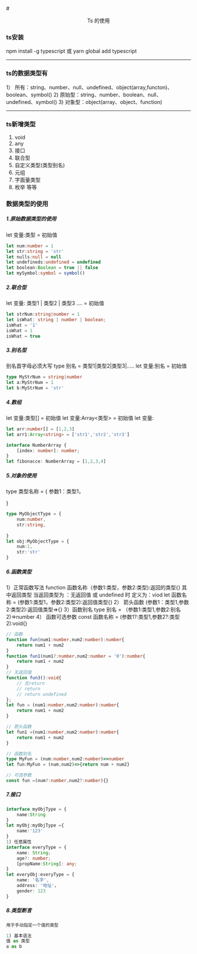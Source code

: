 #<center> Ts 的使用</center>

### ts安装

  npm install -g typescript
或 yarn global add typescript

---
 ### ts的数据类型有

 1）  所有：string、number、null、undefined、object(array,functon)、boolean、symbol()
 2)  原始型：string、number、boolean、null、undefined、symbol()
 3)  对象型：object(array、object、function)

---
 ### ts新增类型

 1) void
 2) any
 3) 接口
 4) 联合型
 5) 自定义类型(类型别名)
 6) 元组
 7) 字面量类型
 8) 枚举
 等等
 >
### 数据类型的使用

##### 1.原始数据类型的使用

let 变量:类型 =  初始值

``` ts
let num:number = 1
let str:string = 'str'
let nulls:null = null
let undefineds:undefined = undefined
let boolean:Boolean = true || false
let mySymbol:symbol = symbol()


```

##### 2.联合型
let 变量: 类型1 | 类型2 | 类型3 .... = 初始值
```ts
let strNum:string|number = 1
let isWhat: string | number | boolean;
isWhat = '1'
isWhat = 1
isWhat = true
```

##### 3.别名型
别名首字母必须大写
type 别名 = 类型1|类型2|类型3|..... 
let 变量:别名 = 初始值
```ts
type MyStrNum = string|number  
let a:MyStrNum = 1
let b:MyStrNum = 'str'
```
##### 4.数组
let 变量:类型[] = 初始值
let 变量:Array<类型> = 初始值
let 变量:
```ts
let arr:number[] = [1,2,3]
let arr1:Array<string> = ['str1','str2','str3']

interface NumberArray {
    [index: number]: number;
}
let fibonacce: NumberArray = [1,2,3,4]
```

##### 5.对象的使用
type 类型名称 = {
    参数1：类型1，
    
} 
```ts
type MyObjectType = {
    num:number,
    str:string,
    
}
let obj:MyObjectType = {
    num:1,
    str:'str'
}
```

##### 6.函数类型
1）正常函数写法
function 函数名称（参数1:类型，参数2:类型):返回的类型{}
其中返回类型
当返回类型为 ：无返回值 或 undefined 时 定义为：viod
let 函数名称 = (参数1:类型1，参数2:类型2):返回值类型{}
2） 箭头函数
(参数1：类型1,参数2:类型2):返回值类型=>{}
3）函数别名
type 别名 = （参数1:类型1,参数2:别名2)=>number
4） 函数可选参数
const 函数名称 = (参数1?:类型1,参数2?:类型2):void{}
```ts
// 函数
function fun(num1:number,num2:number):number{
    return num1 + num2
}
function fun1(num1?:number,num2:number = '0'):number{
    return num1 + num2
}
// 无返回值
function fun3():void{
    // 无return
    // return 
    // return undefined
};
let fun = (num1:number,num2:number):number{
    return num1 + num2
}

// 箭头函数
let fun1 =(num1:number,num2:number):number{
    return num1 + num2
}

// 函数别名
type MyFun = (num:number,num2:number)=>number
let fun:MyFun = (num,num2)=>{return num + num2} 

// 可选参数
const fun =(num?:number,num2?:number){}
```

##### 7.接口
``` ts
interface myObjType = {
    name:String
}
let myObj:myObjType ={
    name:'123'
}
1) 任意属性
interface everyType = {
    name: String;
    age?: number;
    [propName:String]: any;
}
let everyObj:everyType = {
    name: '名字',
    address: '地址'，
    gender: 123
}
```
##### 8.类型断言
```ts
用于手动指定一个值的类型

1) 基本语法
值 as 类型
a as b
```